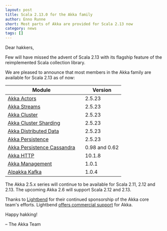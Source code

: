 ```yaml
---
layout: post
title: Scala 2.13.0 for the Akka family
author: Enno Runne 
short: Most parts of Akka are provided for Scala 2.13 now
category: news
tags: []
---
```


Dear hakkers,

Few will have missed the advent of Scala 2.13 with its flagship feature of the reimplemented Scala collection library.

We are pleased to announce that most members in the Akka family are available for Scala 2.13 as of now:

| Module | | Version |
|--------|-|---------|
| [Akka Actors](https://doc.akka.io/docs/akka/2.5/index-actors.html) | | 2.5.23 |
| [Akka Streams](https://doc.akka.io/docs/akka/2.5/stream/index.html) | | 2.5.23 |
| [Akka Cluster](https://doc.akka.io/docs/akka/2.5/cluster-usage.html) | | 2.5.23 |
| [Akka Cluster Sharding](https://doc.akka.io/docs/akka/2.5/cluster-sharding.html) | | 2.5.23 |
| [Akka Distributed Data](https://doc.akka.io/docs/akka/2.5/distributed-data.html) | | 2.5.23 |
| [Akka Persistence](https://doc.akka.io/docs/akka/2.5/persistence.html) | | 2.5.23 |
| [Akka Persistence Cassandra](https://doc.akka.io/docs/akka-persistence-cassandra/0.98/) | | 0.98 and 0.62 |
| [Akka HTTP](https://doc.akka.io/docs/akka-http/10.1/index.html) | | 10.1.8 |
| [Akka Management](https://doc.akka.io/docs/akka-management/) | | 1.0.1 |
| [Alpakka Kafka](https://doc.akka.io/docs/alpakka-kafka/current/) | | 1.0.4 |

<p/>

The Akka 2.5.x series will continue to be available for Scala 2.11, 2.12 and 2.13. The upcoming Akka 2.6 will support Scala 2.12 and 2.13.


Thanks to [Lightbend](https://www.lightbend.com/) for their continued sponsorship of the Akka core team's efforts. Lightbend [offers commercial support](https://www.lightbend.com/akka-platform-subscription) for Akka.

Happy hakking!

– The Akka Team
